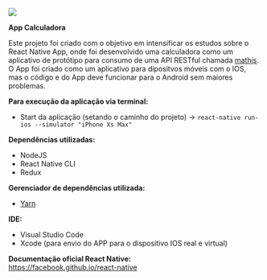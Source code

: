 ![](https://miro.medium.com/max/1000/1*wR-gQwWFK2oNmy8xdL0Sxg.png)

**App Calculadora**

Este projeto foi criado com o objetivo em intensificar os estudos sobre o React Native App, onde foi desenvolvido uma calculadora como um aplicativo de protótipo para consumo de uma API RESTful chamada [mathjs](https://api.mathjs.org). O App foi criado como um aplicativo para dipositvos móveis com o IOS, mas o código e do App deve funcionar para o Android sem maiores problemas.

**Para execução da aplicação via terminal:**</br>
- Start da aplicação (setando o caminho do projeto) -> ```react-native run-ios --simulator "iPhone Xs Max"```

**Dependências utilizadas:**</br>
- NodeJS</br>
- React Native CLI</br>
- Redux</br>

**Gerenciador de dependências utilizada:**</br>
- [Yarn](https://yarnpkg.com/pt-BR/)

**IDE:**</br>
- Visual Studio Code
- Xcode (para envio do APP para o dispositivo IOS real e virtual)</br>

**Documentação oficial React Native:**</br>
https://facebook.github.io/react-native